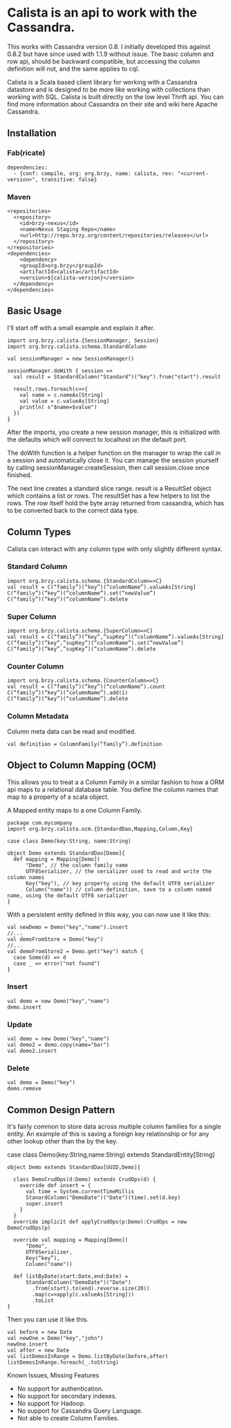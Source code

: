 # Calista is an api to work with the Cassandra.

This works with Cassandra version 0.8. I initially developed this against 0.8.2 but have since
used with 1.1.9 without issue. The basic column and row api, should be backward compatible, but
accessing the column definition will not, and the same applies to cql.

Calista is a Scala based client library for working with a Cassandra datastore and is
designed to be more like working with collections than working with SQL. Calista is built
directly on the low level Thrift api. You can find more information about Cassandra on their
site and wiki here Apache Cassandra.

## Installation

### Fab(ricate)

    dependencies:
      - {conf: compile, org: org.brzy, name: calista, rev: "<current-version>", transitive: false}

### Maven

    <repositories>
      <repository>
        <id>brzy-nexus</id>
        <name>Nexus Staging Repo</name>
        <url>http://repo.brzy.org/content/repositories/releases</url>
      </repository>
    </repositories>
    <dependencies>
        <dependency>
        <groupId>org.brzy</groupId>
        <artifactId>calista</artifactId>
        <version>${calista-version}</version>
      </dependency>
    </dependencies>

## Basic Usage

I'll start off with a small example and explain it after.

    import org.brzy.calista.{SessionManager, Session}
    import org.brzy.calista.schema.StandardColumn

    val sessionManager = new SessionManager()

    sessionManager.doWith { session =>
      val result = StandardColumn("Standard")("key").from("start").result

      result.rows.foreach(c=>{
        val name = c.nameAs[String]
        val value = c.valueAs[String]
        println( s"$name=$value")
      })
    }

After the imports, you create a new session manager, this is initialized with the defaults
which will connect to localhost on the default port.

The doWith function is a helper function on the manager to wrap the call in a session and
automatically close it. You can manage the session yourself by calling
sessionManager.createSession, then call session.close once finished.

The next line creates a standard slice range.
result is a ResultSet object which contains a list or rows. The resultSet has a few helpers to
list the rows. The row itself hold the byte array returned from cassandra, which has to be
converted back to the correct data type.

## Column Types
Calista can interact with any column type with only slightly different syntax.

### Standard Column

    import org.brzy.calista.schema.{StandardColumn=>C}
    val result = C(“family”)(“key”)(“columnName”).valueAs[String]
    C(“family”)(“key”)(“columnName”).set(“newValue”)
    C(“family”)(“key”)(“columnName”).delete

### Super Column

    import org.brzy.calista.schema.{SuperColumn=>C}
    val result = C(“family”)(“key”,”supKey”)(“columnName”).valueAs[String]
    C(“family”)(“key”,”supKey”)(“columnName”).set(“newValue”)
    C(“family”)(“key”,”supKey”)(“columnName”).delete

### Counter Column

    import org.brzy.calista.schema.{CounterColumn=>C}
    val result = C(“family”)(“key”)(“columnName”).count
    C(“family”)(“key”)(“columnName”).add(1)
    C(“family”)(“key”)(“columnName”).delete

### Column Metadata
Column meta data can be read and modified.

    val definition = ColumnFamily(“family”).definition


## Object to Column Mapping (OCM)

This allows you to treat a a Column Family in a similar fashion to how a ORM api maps to a
relational database table. You define the column names that map to a property of a scala object.

A Mapped entity maps to a one Column Family.

    package com.mycompany
    import org.brzy.calista.ocm.{StandardDao,Mapping,Column,Key}

    case class Demo(key:String, name:String)

    object Demo extends StandardDao[Demo]{
      def mapping = Mapping[Demo](
          "Demo", // the column family name
          UTF8Serializer, // the serializer used to read and write the column names
          Key("key"), // key property using the default UTF8 serializer
          Column("name")) // column definition, save to a column named name, using the default UTF8 serializer
    }

With a persistent entity defined in this way, you can now use it like this:

    val newDemo = Demo("key","name").insert
    //...
    val demoFromStore = Demo("key")
    //...
    val demoFromStore2 = Demo.get("key") match {
      case Some(d) => d
      case _ => error("not found")
    }

### Insert

    val demo = new Demo("key","name")
    demo.insert

### Update

    val demo = new Demo("key","name")
    val demo2 = demo.copy(name="bar")
    val demo2.insert

### Delete

    val demo = Demo("key")
    demo.remove

## Common Design Pattern

It's fairly common to store data across multiple column families for a single entity. An
example of this is saving a foreign key relationship or for any other lookup other than the by the key.

case class Demo(key:String,name:String) extends StandardEntity[String]

    object Demo extends StandardDao[UUID,Demo]{

      class DemoCrudOps(d:Demo) extends CrudOps(d) {
        override def insert = {
          val time = System.currentTimeMillis
          StanardColumn("DemoDate")("Date")(time).set(d.key)
          super.insert
        }
      }
      override implicit def applyCrudOps(p:Demo):CrudOps = new DemoCrudOps(p)

      override val mapping = Mapping[Demo](
          "Demo",
          UTF8Serializer,
          Key(“key”),
          Column("name"))

      def listByDate(start:Date,end:Date) =
          StandardColumn("DemoDate")("Date")
            .from(start).to(end).reverse.size(20))
            .map(c=>apply(c.valueAs[String]))
            .toList
    }

Then you can use it like this.

    val before = new Date
    val newOne = Demo("key","john")
    newOne.insert
    val after = new Date
    val listDemosInRange = Demo.listByDate(before,after)
    listDemosInRange.foreach(_.toString)

Known Issues, Missing Features

 * No support for authentication.
 * No support for secondary indexes.
 * No support for Hadoop.
 * No support for Cassandra Query Language.
 * Not able to create Column Families.

